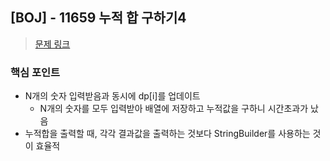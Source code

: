 ## [BOJ] - 11659 누적 합 구하기4
>[문제 링크](https://www.acmicpc.net/problem/11659)

### 핵심 포인트 
- N개의 숫자 입력받음과 동시에 dp[i]를 업데이트    
    - N개의 숫자를 모두 입력받아 배열에 저장하고 누적값을 구하니 시간초과가 났음 
- 누적합을 출력할 때, 각각 결과값을 출력하는 것보다 StringBuilder를 사용하는 것이 효율적